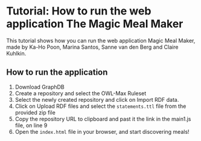# **Tutorial: How to run the web application The Magic Meal Maker**

This tutorial shows how you can run the web application Magic Meal Maker, made by Ka-Ho Poon, Marina Santos, Sanne van den Berg and Claire Kuhlkin.

## How to run the application

1. Download GraphDB
2. Create a repository and select the OWL-Max Ruleset 
3. Select the newly created repository and click on Import RDF data.
4. Click on Upload RDF files and select the `statements.ttl` file from the provided zip file
5. Copy the repository URL to clipboard and past it the link in the main1.js file, on line 9
6. Open the `index.html` file in your browser, and start discovering meals! 
